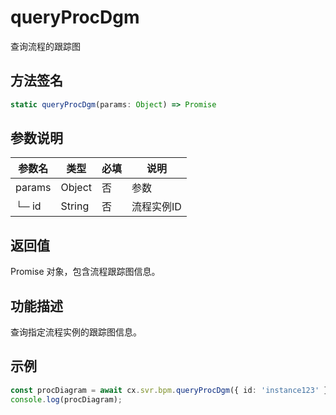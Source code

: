 # queryProcDgm

查询流程的跟踪图

## 方法签名
```typescript
static queryProcDgm(params: Object) => Promise
```

## 参数说明
| 参数名 | 类型 | 必填 | 说明 |
|--------|------|------|------|
| params | Object | 否 | 参数 |
| └─ id | String | 否 | 流程实例ID |

## 返回值
Promise 对象，包含流程跟踪图信息。

## 功能描述
查询指定流程实例的跟踪图信息。

## 示例
```typescript
const procDiagram = await cx.svr.bpm.queryProcDgm({ id: 'instance123' });
console.log(procDiagram);
``` 